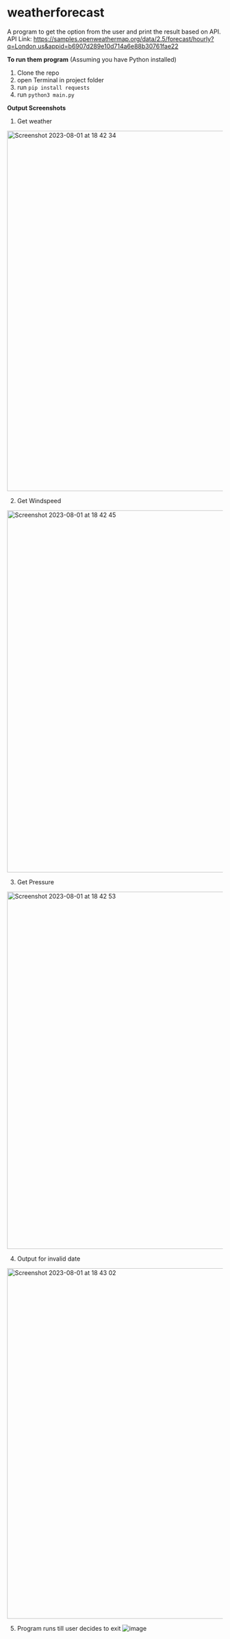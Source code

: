 # weatherforecast
A program to get the option from the user and print the result based on API.
API Link: https://samples.openweathermap.org/data/2.5/forecast/hourly?q=London,us&appid=b6907d289e10d714a6e88b30761fae22

**To run them program**
(Assuming you have Python installed)
1. Clone the repo
2. open Terminal in project folder
3. run ```pip install requests```
4. run ```python3 main.py```

**Output Screenshots**

1. Get weather
<img width="841" alt="Screenshot 2023-08-01 at 18 42 34" src="https://github.com/abhishekhj18/weatherforecast/assets/84630533/ef15a90e-6cdd-4668-ab4c-6857e823cc88">


2. Get Windspeed
<img width="845" alt="Screenshot 2023-08-01 at 18 42 45" src="https://github.com/abhishekhj18/weatherforecast/assets/84630533/b0be7b91-f765-4ac9-b386-9968a4beb081">


3. Get Pressure
<img width="834" alt="Screenshot 2023-08-01 at 18 42 53" src="https://github.com/abhishekhj18/weatherforecast/assets/84630533/e38391c2-9089-4453-8372-dd2d30a4ac54">


4. Output for invalid date
<img width="818" alt="Screenshot 2023-08-01 at 18 43 02" src="https://github.com/abhishekhj18/weatherforecast/assets/84630533/68e6e06c-aa37-413e-8f1d-43f352f8f7ce">


5. Program runs till user decides to exit
![image](https://github.com/abhishekhj18/weatherforecast/assets/84630533/8a5f97aa-235c-4c44-bf3b-88f890867009)

